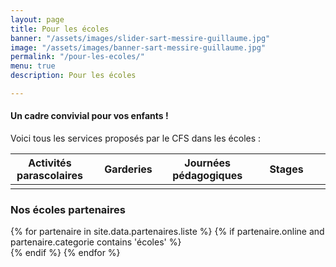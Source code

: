 ```yaml
---
layout: page
title: Pour les écoles
banner: "/assets/images/slider-sart-messire-guillaume.jpg"
image: "/assets/images/banner-sart-messire-guillaume.jpg"
permalink: "/pour-les-ecoles/"
menu: true
description: Pour les écoles

---
```

#### **Un cadre convivial pour vos enfants !**

Voici tous les services proposés par le CFS dans les écoles :

<table class="table table-striped mt-4 mb-4">
    <thead>
        <tr>
        <th scope="col" style="width:25%"><center>Activités parascolaires</center></th>
        <th scope="col" style="width:25%"><center>Garderies</center></th>
        <th scope="col" style="width:25%"><center>Journées pédagogiques</center></th>
        <th scope="col" style="width:25%"><center>Stages</center></th>
        </tr>
    </thead>
    <tbody>
        <tr>
            <td><center><i class="fa fa-check-circle-o text-success fa-2x"></i></center></td>
            <td><center><i class="fa fa-check-circle-o text-success fa-2x"></i></center></td>
            <td><center><i class="fa fa-check-circle-o text-success fa-2x"></i></center></td>
            <td><center><i class="fa fa-check-circle-o text-success fa-2x"></i></center></td>
        </tr>
    </tbody>
</table>

### Nos écoles partenaires

<div class="container">
	<div class="team-members-tow mtb-50">
		<div class="row">
		{% for partenaire in site.data.partenaires.liste %}
            {% if partenaire.online and partenaire.categorie contains 'écoles' %}
                <div class="col-sm-6 col-md-4">
                    <img src="{{ partenaire.logo }}" alt="" style="border-radius: 5%;">
                </div>
            {% endif %}
		{% endfor %}
		</div>
	</div>
</div>